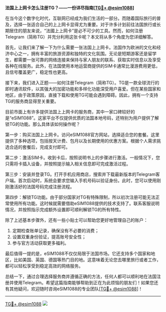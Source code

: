 **法国上上网卡怎么注册TG？——一份详尽指南[[TG💪+ @esim1088](https://t.me/s/esim1088)]**

在当今这个数字化时代，互联网已经成为我们生活的一部分。而随着国际旅行的普及，选择一张适合自己的上上网卡显得尤为重要。对于许多计划前往法国旅行或长期居住的朋友来说，“法國上上网卡”是必不可少的工具。然而，如何注册Telegram（简称TG）并充分利用这张卡呢？本文将从多个角度为您详细解答。

首先，让我们来了解一下为什么需要一张法国上上网卡。法国作为欧洲的文化和经济中心之一，拥有丰富的旅游资源和独特的文化氛围。无论是短期游客还是留学生，都需要一张可靠的网络连接来保持与家人朋友的联系、获取实时信息以及享受各种在线服务。此外，在法国使用本地运营商提供的SIM卡通常比漫游费用更低，且信号覆盖更广，稳定性也更高。

接下来，我们进入正题——如何注册Telegram（简称TG）。TG是一款全球流行的即时通讯软件，以其强大的加密功能和多样化功能深受用户喜爱。但在某些国家和地区，由于政策原因，直接下载和使用TG可能会遇到障碍。因此，拥有一个支持TG的服务商显得至关重要。

目前市面上有许多提供法国上上网卡的服务商，其中一家口碑较好的是“eSIM1088”。这家平台不仅提供优质的法国本地号码，还特别为用户提供了解锁TG的功能。那么具体该如何操作呢？

第一步：购买法国上上网卡。访问eSIM1088官方网站，选择适合您的套餐。这里提供了多种选项，包括按天计费、包月以及长期使用的优惠方案。根据个人需求挑选合适的套餐后，完成支付即可。

第二步：激活SIM卡。收到卡后，按照说明书上的步骤进行激活。一般情况下，您只需将卡插入设备，并按照提示输入相关信息即可完成激活过程。

第三步：安装并登录TG。打开手机应用商店，搜索并下载最新版本的Telegram客户端。首次启动时，系统会要求您输入手机号码以验证身份。此时，您可以使用刚刚激活好的法国号码完成注册流程。

第四步：解锁TG功能。由于部分国家对TG有特殊限制，所以初次注册可能无法正常使用所有功能。这时候就需要借助eSIM1088提供的技术支持了。联系客服说明情况，并按照指示完成额外设置即可顺利解锁TG的所有特性。

除了上述基本步骤外，还有一些小贴士可以帮助您更好地管理自己的账户：

1. 定期检查账单记录，确保没有不必要的消费；
2. 设置双重身份验证，提高账号安全性；
3. 参与官方活动获取更多福利。

最后值得一提的是，eSIM1088不仅仅局限于法国市场。它还支持多个国家和地区，比如美国、英国、德国等热门目的地。这意味着无论您去哪里旅行或者工作，都可以轻松享受到稳定高效的网络服务。

总结一下，通过合理选择服务商并遵循正确的方法，任何人都可以顺利地在法国注册并使用Telegram。希望这篇指南能够帮助到正在为此烦恼的朋友们！如果您还有其他疑问，欢迎随时咨询eSIM1088的专业团队[[TG💪+ @esim1088](https://t.me/s/esim1088)]！

---

[TG💪+ @esim1088](https://t.me/s/esim1088) ![](https://i.postimg.cc/4NQfJmqS/Snipaste-2025-05-13-00-14-12.png)